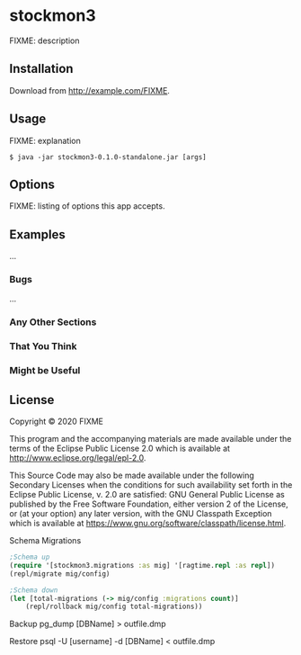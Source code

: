 # stockmon3

FIXME: description

## Installation

Download from http://example.com/FIXME.

## Usage

FIXME: explanation

    $ java -jar stockmon3-0.1.0-standalone.jar [args]

## Options

FIXME: listing of options this app accepts.

## Examples

...

### Bugs

...

### Any Other Sections
### That You Think
### Might be Useful

## License

Copyright © 2020 FIXME

This program and the accompanying materials are made available under the
terms of the Eclipse Public License 2.0 which is available at
http://www.eclipse.org/legal/epl-2.0.

This Source Code may also be made available under the following Secondary
Licenses when the conditions for such availability set forth in the Eclipse
Public License, v. 2.0 are satisfied: GNU General Public License as published by
the Free Software Foundation, either version 2 of the License, or (at your
option) any later version, with the GNU Classpath Exception which is available
at https://www.gnu.org/software/classpath/license.html.


Schema Migrations

```clojure
;Schema up
(require '[stockmon3.migrations :as mig] '[ragtime.repl :as repl])
(repl/migrate mig/config)

;Schema down
(let [total-migrations (-> mig/config :migrations count)]
    (repl/rollback mig/config total-migrations))
```

Backup
pg_dump [DBName] > outfile.dmp

Restore
psql -U [username] -d [DBName] < outfile.dmp
 